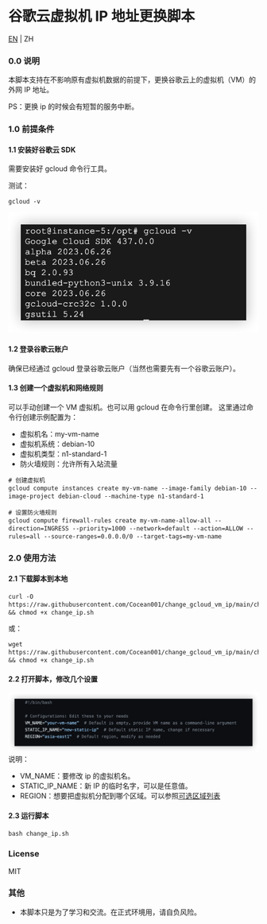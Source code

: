 # 谷歌云虚拟机 IP 地址更换脚本

[EN](https://github.com/Cocean001/change_gcloud_vm_ip/blob/main/README.md) | ZH

### 0.0 说明

本脚本支持在不影响原有虚拟机数据的前提下，更换谷歌云上的虚拟机（VM）的外网 IP 地址。

PS：更换 ip 的时候会有短暂的服务中断。

### 1.0 前提条件

#### 1.1 安装好谷歌云 SDK

需要安装好 gcloud 命令行工具。

测试：

```shell
gcloud -v
```

![1.1-GCloud](https://github.com/Cocean001/change_gcloud_vm_ip/blob/main/screenshots/1.1-gcloud.png?raw=true)

#### 1.2 登录谷歌云账户

确保已经通过 gcloud 登录谷歌云账户（当然也需要先有一个谷歌云账户）。

#### 1.3 创建一个虚拟机和网络规则

可以手动创建一个 VM 虚拟机。也可以用 gcloud 在命令行里创建。
这里通过命令行创建示例配置为：

- 虚拟机名：my-vm-name
- 虚拟机系统：debian-10
- 虚拟机类型：n1-standard-1
- 防火墙规则：允许所有入站流量

```shell
# 创建虚拟机
gcloud compute instances create my-vm-name --image-family debian-10 --image-project debian-cloud --machine-type n1-standard-1

# 设置防火墙规则
gcloud compute firewall-rules create my-vm-name-allow-all --direction=INGRESS --priority=1000 --network=default --action=ALLOW --rules=all --source-ranges=0.0.0.0/0 --target-tags=my-vm-name
```

### 2.0 使用方法

#### 2.1 下载脚本到本地

```shell
curl -O https://raw.githubusercontent.com/Cocean001/change_gcloud_vm_ip/main/change_ip.sh && chmod +x change_ip.sh
```

或：

```shell
wget https://raw.githubusercontent.com/Cocean001/change_gcloud_vm_ip/main/change_ip.sh && chmod +x change_ip.sh
```

#### 2.2 打开脚本，修改几个设置

![2.2-GCloud](https://github.com/Cocean001/change_gcloud_vm_ip/blob/main/screenshots/2.2-configure.png?raw=true)
说明：

- VM_NAME：要修改 ip 的虚拟机名。
- STATIC_IP_NAME：新 IP 的临时名字，可以是任意值。
- REGION：想要把虚拟机分配到哪个区域。可以参照[可选区域列表](https://cloud.google.com/compute/docs/regions-zones?hl=zh-cn)

#### 2.3 运行脚本

```shell
bash change_ip.sh
```

### License

MIT

### 其他

- 本脚本只是为了学习和交流。在正式环境用，请自负风险。
